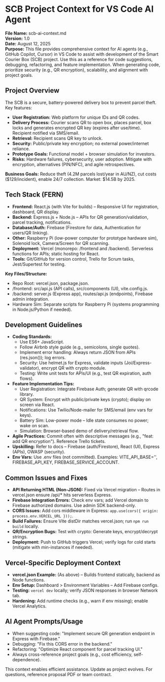 # SCB Project Context for VS Code AI Agent

**File Name:** scb-ai-context.md  
**Version:** 1.0  
**Date:** August 12, 2025  
**Purpose:** This file provides comprehensive context for AI agents (e.g., GitHub Copilot, Cursor) in VS Code to assist with development of the Smart Courier Box (SCB) project. Use this as a reference for code suggestions, debugging, refactoring, and feature implementation. When generating code, prioritize security (e.g., QR encryption), scalability, and alignment with project goals.

## Project Overview
The SCB is a secure, battery-powered delivery box to prevent parcel theft. Key features:
- **User Registration:** Web platform for unique IDs and QR codes.
- **Delivery Process:** Courier scans QR to open box, places parcel, box locks and generates encrypted QR key (expires after use/time). Recipient notified via SMS/email.
- **Retrieval:** Recipient scans QR key to unlock.
- **Security:** Public/private key encryption; no external power/internet reliance.
- **Prototype Goals:** Functional model + browser simulation for investors.
- **Risks:** Hardware failures, cybersecurity, user adoption. Mitigate with encryption, alternatives (PIN/NFC), and agile retrospectives.

**Business Goals:** Reduce theft (4.2M parcels lost/year in AU/NZ), cut costs ($129/incident), enable 24/7 collection. Market: $14.5B by 2025.

## Tech Stack (FERN)
- **Frontend:** React.js (with Vite for builds) – Responsive UI for registration, dashboard, QR display.
- **Backend:** Express.js + Node.js – APIs for QR generation/validation, parcel tracking, notifications.
- **Database/Auth:** Firebase (Firestore for data, Authentication for users/QR linking).
- **Other:** Raspberry Pi (low-power computer for prototype hardware sim), Solenoid lock, Camera/Screen for QR scanning.
- **Deployment:** Vercel (monorepo: /frontend and /backend). Serverless functions for APIs; static hosting for React.
- **Tools:** Git/GitHub for version control, Trello for Scrum tasks, Jest/Supertest for testing.

**Key Files/Structure:**
- Repo Root: vercel.json, package.json.
- /frontend: src/api.js (API calls), src/components (UI), vite.config.js.
- /backend: server.js (Express app), routes/api.js (endpoints), Firebase admin integration.
- Hardware Sim: Separate scripts for Raspberry Pi (systems programming in Node.js/Python if needed).

## Development Guidelines
- **Coding Standards:**
  - Use ES6+ JavaScript.
  - Follow Airbnb style guide (e.g., semicolons, single quotes).
  - Implement error handling: Always return JSON from APIs (res.json()); log errors.
  - Security: Use helmet.js for Express, validate inputs (Joi/Express-validator), encrypt QR with crypto module.
  - Testing: Write unit tests for APIs/UI (e.g., test QR expiration, auth flows).
- **Feature Implementation Tips:**
  - User Registration: Integrate Firebase Auth; generate QR with qrcode library.
  - QR System: Encrypt with public/private keys (crypto); display on screen via React.
  - Notifications: Use Twilio/Node-mailer for SMS/email (env vars for keys).
  - Battery Sim: Low-power mode – Idle state consumes no power; wake on scan.
  - Simulation: Browser-based demo of delivery/retrieval flow.
- **Agile Practices:** Commit often with descriptive messages (e.g., "feat: add QR encryption"). Reference Trello tickets.
- **Upskilling:** Refer to docs – Firebase (auth/Firestore), React (UI), Express (APIs), OWASP (security).
- **Env Vars:** Use .env files (not committed). Examples: VITE_API_BASE='', FIREBASE_API_KEY, FIREBASE_SERVICE_ACCOUNT.

## Common Issues and Fixes
- **API Returning HTML (Non-JSON):** Fixed via Vercel migration – Routes in vercel.json ensure /api/* hits serverless Express.
- **Firebase Integration Errors:** Check env vars; add Vercel domain to Firebase authorized domains. Use admin SDK backend-only.
- **CORS Issues:** Add cors middleware in Express: `app.use(cors({ origin: process.env.VERCEL_URL }));`.
- **Build Failures:** Ensure Vite distDir matches vercel.json; run `npm run build` locally.
- **QR/Encryption Bugs:** Test with crypto: Generate keys, encrypt/decrypt strings.
- **Deployment:** Push to GitHub triggers Vercel; verify logs for cold starts (mitigate with min-instances if needed).

## Vercel-Specific Deployment Context
- **vercel.json Example:** (As above) – Builds frontend statically, backend as Node functions.
- **Env Setup:** Dashboard > Environment Variables – Add Firebase configs.
- **Testing:** `vercel dev` locally; verify JSON responses in browser Network tab.
- **Hardening:** Add runtime checks (e.g., warn if env missing); enable Vercel Analytics.

## AI Agent Prompts/Usage
- When suggesting code: "Implement secure QR generation endpoint in Express with Firebase."
- Debugging: "Fix this CORS error in the backend."
- Refactoring: "Optimize React component for parcel tracking UI."
- Always cross-reference project goals (e.g., cost efficiency, self-dependence).

This context enables efficient assistance. Update as project evolves. For questions, reference proposal PDF or team contract.